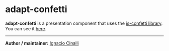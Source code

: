 # adapt-confetti
**adapt-confetti** is a presentation component that uses the [js-confetti library](https://github.com/loonywizard/js-confetti). You can see it [here](https://adaptlearning-no-core.web.app/#/id/expo-35).

----------------------------


**Author / maintainer:** [Ignacio Cinalli](https://github.com/nachocinalli)  